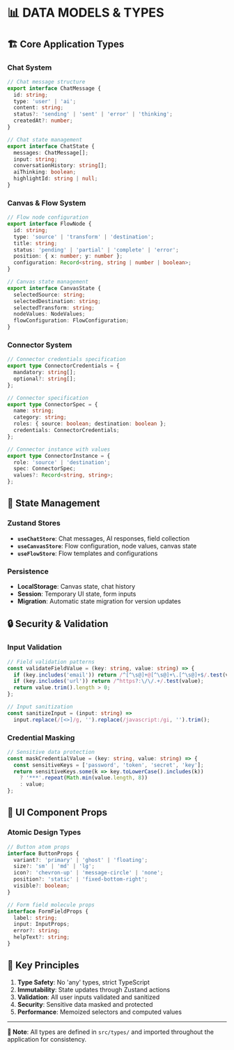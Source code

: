 # 📊 **DATA MODELS & TYPES**

## **🏗️ Core Application Types**

### **Chat System**
```typescript
// Chat message structure
export interface ChatMessage {
  id: string;
  type: 'user' | 'ai';
  content: string;
  status?: 'sending' | 'sent' | 'error' | 'thinking';
  createdAt?: number;
}

// Chat state management
export interface ChatState {
  messages: ChatMessage[];
  input: string;
  conversationHistory: string[];
  aiThinking: boolean;
  highlightId: string | null;
}
```

### **Canvas & Flow System**
```typescript
// Flow node configuration
export interface FlowNode {
  id: string;
  type: 'source' | 'transform' | 'destination';
  title: string;
  status: 'pending' | 'partial' | 'complete' | 'error';
  position: { x: number; y: number };
  configuration: Record<string, string | number | boolean>;
}

// Canvas state management
export interface CanvasState {
  selectedSource: string;
  selectedDestination: string;
  selectedTransform: string;
  nodeValues: NodeValues;
  flowConfiguration: FlowConfiguration;
}
```

### **Connector System**
```typescript
// Connector credentials specification
export type ConnectorCredentials = {
  mandatory: string[];
  optional?: string[];
};

// Connector specification
export type ConnectorSpec = {
  name: string;
  category: string;
  roles: { source: boolean; destination: boolean };
  credentials: ConnectorCredentials;
};

// Connector instance with values
export type ConnectorInstance = {
  role: 'source' | 'destination';
  spec: ConnectorSpec;
  values?: Record<string, string>;
};
```

## **🔄 State Management**

### **Zustand Stores**
- **`useChatStore`**: Chat messages, AI responses, field collection
- **`useCanvasStore`**: Flow configuration, node values, canvas state
- **`useFlowStore`**: Flow templates and configurations

### **Persistence**
- **LocalStorage**: Canvas state, chat history
- **Session**: Temporary UI state, form inputs
- **Migration**: Automatic state migration for version updates

## **🔒 Security & Validation**

### **Input Validation**
```typescript
// Field validation patterns
const validateFieldValue = (key: string, value: string) => {
  if (key.includes('email')) return /^[^\s@]+@[^\s@]+\.[^\s@]+$/.test(value);
  if (key.includes('url')) return /^https?:\/\/.+/.test(value);
  return value.trim().length > 0;
};

// Input sanitization
const sanitizeInput = (input: string) => 
  input.replace(/[<>]/g, '').replace(/javascript:/gi, '').trim();
```

### **Credential Masking**
```typescript
// Sensitive data protection
const maskCredentialValue = (key: string, value: string) => {
  const sensitiveKeys = ['password', 'token', 'secret', 'key'];
  return sensitiveKeys.some(k => key.toLowerCase().includes(k)) 
    ? '***'.repeat(Math.min(value.length, 8)) 
    : value;
};
```

## **📱 UI Component Props**

### **Atomic Design Types**
```typescript
// Button atom props
interface ButtonProps {
  variant?: 'primary' | 'ghost' | 'floating';
  size?: 'sm' | 'md' | 'lg';
  icon?: 'chevron-up' | 'message-circle' | 'none';
  position?: 'static' | 'fixed-bottom-right';
  visible?: boolean;
}

// Form field molecule props
interface FormFieldProps {
  label: string;
  input: InputProps;
  error?: string;
  helpText?: string;
}
```

## **🎯 Key Principles**

1. **Type Safety**: No 'any' types, strict TypeScript
2. **Immutability**: State updates through Zustand actions
3. **Validation**: All user inputs validated and sanitized
4. **Security**: Sensitive data masked and protected
5. **Performance**: Memoized selectors and computed values

---

**📝 Note**: All types are defined in `src/types/` and imported throughout the application for consistency.
